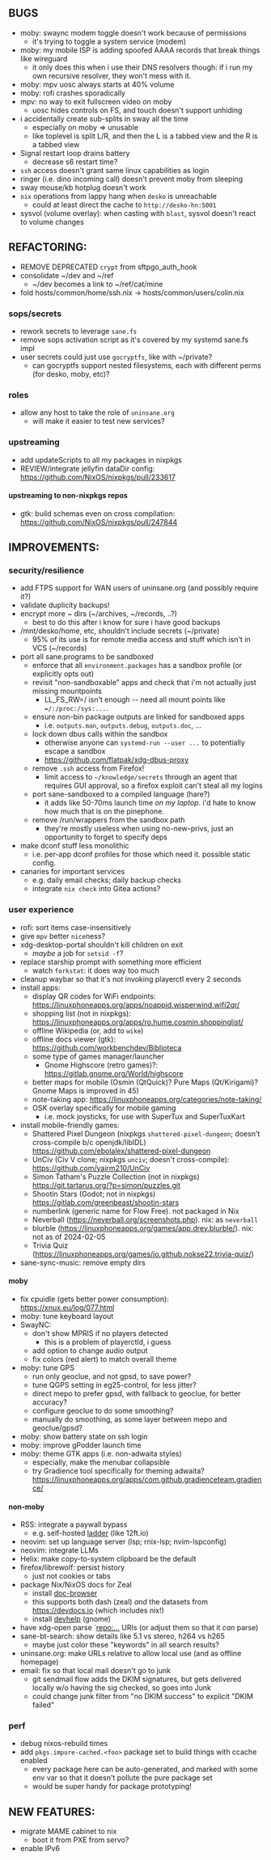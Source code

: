 ## BUGS
- moby: swaync modem toggle doesn't work because of permissions
  - it's trying to toggle a system service (modem)
- moby: my mobile ISP is adding spoofed AAAA records that break things like wireguard
  - it only does this when i use their DNS resolvers though: if i run my own recursive resolver, they won't mess with it.
- moby: mpv uosc always starts at 40% volume
- moby: rofi crashes sporadically
- mpv: no way to exit fullscreen video on moby
  - uosc hides controls on FS, and touch doesn't support unhiding
- i accidentally create sub-splits in sway all the time
  - especially on moby => unusable
  - like toplevel is split L/R, and then the L is a tabbed view and the R is a tabbed view
- Signal restart loop drains battery
  - decrease s6 restart time?
- `ssh` access doesn't grant same linux capabilities as login
- ringer (i.e. dino incoming call) doesn't prevent moby from sleeping
- sway mouse/kb hotplug doesn't work
- `nix` operations from lappy hang when `desko` is unreachable
  - could at least direct the cache to `http://desko-hn:5001`
- sysvol (volume overlay): when casting with `blast`, sysvol doesn't react to volume changes

## REFACTORING:
- REMOVE DEPRECATED `crypt` from sftpgo_auth_hook
- consolidate ~/dev and ~/ref
  - ~/dev becomes a link to ~/ref/cat/mine
- fold hosts/common/home/ssh.nix -> hosts/common/users/colin.nix

### sops/secrets
- rework secrets to leverage `sane.fs`
- remove sops activation script as it's covered by my systemd sane.fs impl
- user secrets could just use `gocryptfs`, like with ~/private?
  - can gocryptfs support nested filesystems, each with different perms (for desko, moby, etc)?

### roles
- allow any host to take the role of `uninsane.org`
  - will make it easier to test new services?

### upstreaming
- add updateScripts to all my packages in nixpkgs
- REVIEW/integrate jellyfin dataDir config: <https://github.com/NixOS/nixpkgs/pull/233617>

#### upstreaming to non-nixpkgs repos
- gtk: build schemas even on cross compilation: <https://github.com/NixOS/nixpkgs/pull/247844>


## IMPROVEMENTS:
### security/resilience
- add FTPS support for WAN users of uninsane.org (and possibly require it?)
- validate duplicity backups!
- encrypt more ~ dirs (~/archives, ~/records, ..?)
  - best to do this after i know for sure i have good backups
- /mnt/desko/home, etc, shouldn't include secrets (~/private)
  - 95% of its use is for remote media access and stuff which isn't in VCS (~/records)
- port all sane.programs to be sandboxed
  - enforce that all `environment.packages` has a sandbox profile (or explicitly opts out)
  - revisit "non-sandboxable" apps and check that i'm not actually just missing mountpoints
    - LL_FS_RW=/ isn't enough -- need all mount points like `=/:/proc:/sys:...`.
  - ensure non-bin package outputs are linked for sandboxed apps
    - i.e. `outputs.man`, `outputs.debug`, `outputs.doc`, ...
  - lock down dbus calls within the sandbox
    - otherwise anyone can `systemd-run --user ...` to potentially escape a sandbox
    - <https://github.com/flatpak/xdg-dbus-proxy>
  - remove `.ssh` access from Firefox!
    - limit access to `~/knowledge/secrets` through an agent that requires GUI approval, so a firefox exploit can't steal all my logins
  - port sane-sandboxed to a compiled language (hare?)
    - it adds like 50-70ms launch time _on my laptop_. i'd hate to know how much that is on the pinephone.
  - remove /run/wrappers from the sandbox path
    - they're mostly useless when using no-new-privs, just an opportunity to forget to specify deps
- make dconf stuff less monolithic
  - i.e. per-app dconf profiles for those which need it. possible static config.
- canaries for important services
  - e.g. daily email checks; daily backup checks
  - integrate `nix check` into Gitea actions?

### user experience
- rofi: sort items case-insensitively
- give `mpv` better `nice`ness?
- xdg-desktop-portal shouldn't kill children on exit
  - *maybe* a job for `setsid -f`?
- replace starship prompt with something more efficient
  - watch `forkstat`: it does way too much
- cleanup waybar so that it's not invoking playerctl every 2 seconds
- install apps:
  - display QR codes for WiFi endpoints: <https://linuxphoneapps.org/apps/noappid.wisperwind.wifi2qr/>
  - shopping list (not in nixpkgs): <https://linuxphoneapps.org/apps/ro.hume.cosmin.shoppinglist/>
  - offline Wikipedia (or, add to `wike`)
  - offline docs viewer (gtk): <https://github.com/workbenchdev/Biblioteca>
  - some type of games manager/launcher
    - Gnome Highscore (retro games)?: <https://gitlab.gnome.org/World/highscore>
  - better maps for mobile (Osmin (QtQuick)? Pure Maps (Qt/Kirigami)? Gnome Maps is improved in 45)
  - note-taking app: <https://linuxphoneapps.org/categories/note-taking/>
  - OSK overlay specifically for mobile gaming
    - i.e. mock joysticks, for use with SuperTux and SuperTuxKart
- install mobile-friendly games:
  - Shattered Pixel Dungeon (nixpkgs `shattered-pixel-dungeon`; doesn't cross-compile b/c openjdk/libIDL) <https://github.com/ebolalex/shattered-pixel-dungeon>
  - UnCiv (Civ V clone; nixpkgs `unciv`; doesn't cross-compile):  <https://github.com/yairm210/UnCiv>
  - Simon Tatham's Puzzle Collection (not in nixpkgs) <https://git.tartarus.org/?p=simon/puzzles.git>
  - Shootin Stars  (Godot; not in nixpkgs) <https://gitlab.com/greenbeast/shootin-stars>
  - numberlink (generic name for Flow Free). not packaged in Nix
  - Neverball (https://neverball.org/screenshots.php). nix: as `neverball`
  - blurble (https://linuxphoneapps.org/games/app.drey.blurble/). nix: not as of 2024-02-05
  - Trivia Quiz (https://linuxphoneapps.org/games/io.github.nokse22.trivia-quiz/)
- sane-sync-music: remove empty dirs

#### moby
- fix cpuidle (gets better power consumption): <https://xnux.eu/log/077.html>
- moby: tune keyboard layout
- SwayNC:
  - don't show MPRIS if no players detected
    - this is a problem of playerctld, i guess
  - add option to change audio output
  - fix colors (red alert) to match overall theme
- moby: tune GPS
  - run only geoclue, and not gpsd, to save power?
  - tune QGPS setting in eg25-control, for less jitter?
  - direct mepo to prefer gpsd, with fallback to geoclue, for better accuracy?
  - configure geoclue to do some smoothing?
  - manually do smoothing, as some layer between mepo and geoclue/gpsd?
- moby: show battery state on ssh login
- moby: improve gPodder launch time
- moby: theme GTK apps (i.e. non-adwaita styles)
  - especially, make the menubar collapsible
  - try Gradience tool specifically for theming adwaita? <https://linuxphoneapps.org/apps/com.github.gradienceteam.gradience/>

#### non-moby
- RSS: integrate a paywall bypass
  - e.g. self-hosted [ladder](https://github.com/everywall/ladder) (like 12ft.io)
- neovim: set up language server (lsp; rnix-lsp; nvim-lspconfig)
- neovim: integrate LLMs
- Helix: make copy-to-system clipboard be the default
- firefox/librewolf: persist history
  - just not cookies or tabs
- package Nix/NixOS docs for Zeal
  - install [doc-browser](https://github.com/qwfy/doc-browser)
  - this supports both dash (zeal) *and* the datasets from <https://devdocs.io> (which includes nix!)
  - install [devhelp](https://wiki.gnome.org/Apps/Devhelp)  (gnome)
- have xdg-open parse `<repo:...> URIs (or adjust them so that it _can_ parse)
- sane-bt-search: show details like 5.1 vs stereo, h264 vs h265
  - maybe just color these "keywords" in all search results?
- uninsane.org: make URLs relative to allow local use (and as offline homepage)
- email: fix so that local mail doesn't go to junk
  - git sendmail flow adds the DKIM signatures, but gets delivered locally w/o having the sig checked, so goes into Junk
  - could change junk filter from "no DKIM success" to explicit "DKIM failed"

### perf
- debug nixos-rebuild times
- add `pkgs.impure-cached.<foo>` package set to build things with ccache enabled
  - every package here can be auto-generated, and marked with some env var so that it doesn't pollute the pure package set
  - would be super handy for package prototyping!

## NEW FEATURES:
- migrate MAME cabinet to nix
  - boot it from PXE from servo?
- enable IPv6
